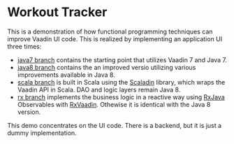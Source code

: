 # Workout Tracker

This is a demonstration of how functional programming techniques can improve Vaadin UI code. This is realized by implementing an application UI three times:

* [java7 branch](https://github.com/hezamu/WorkoutTracker/tree/java7) contains the starting point that utilizes Vaadin 7 and Java 7.
* [java8 branch](https://github.com/hezamu/WorkoutTracker/tree/java8) contains the an improved versio utilizing various improvements available in Java 8.
* [scala branch](https://github.com/hezamu/WorkoutTracker/tree/scala) is built in Scala using the [Scaladin](https://github.com/henrikerola/scaladin) library, which wraps the Vaadin API in Scala. DAO and logic layers remain Java 8.
* [rx branch](https://github.com/hezamu/WorkoutTracker/tree/rx) implements the business logic in a reactive way using [RxJava](https://github.com/ReactiveX/RxJava) Observables with [RxVaadin](https://github.com/hezamu/RxVaadin). Othewise it is identical with the Java 8 version.

This demo concentrates on the UI code. There is a backend, but it is just a dummy implementation.